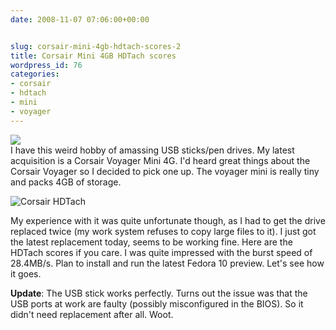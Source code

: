 ```yaml
---
date: 2008-11-07 07:06:00+00:00


slug: corsair-mini-4gb-hdtach-scores-2
title: Corsair Mini 4GB HDTach scores
wordpress_id: 76
categories:
- corsair
- hdtach
- mini
- voyager
---
```


[![](http://www.corsair.com/products/voyagermini/photo4.jpg)](http://www.corsair.com/products/voyagermini/photo4.jpg)  
I have this weird hobby of amassing USB sticks/pen drives. My latest acquisition is a Corsair Voyager Mini 4G. I'd heard great things about the Corsair Voyager so I decided to pick one up. The voyager mini is really tiny and packs 4GB of storage. 

![Corsair HDTach](/corsairHDtach.jpeg)

My experience with it was quite unfortunate though, as I had to get the drive replaced twice (my work system refuses to copy large files to it). I just got the latest replacement today, seems to be working fine. Here are the HDTach scores if you care. I was quite impressed with the burst speed of 28.4MB/s. Plan to install and run the latest Fedora 10 preview. Let's see how it goes.  

**Update**: The USB stick works perfectly. Turns out the issue was that the USB ports at work are faulty (possibly misconfigured in the BIOS). So it didn't need replacement after all. Woot.   
  
  
